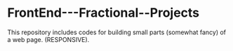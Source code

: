 # FrontEnd---Fractional--Projects
This repository includes codes for building small parts (somewhat fancy) of a web page. (RESPONSIVE).
